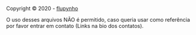 Copyright © 2020 - [flupynho](https://github.com/flupynho)

O uso desses arquivos NÃO é permitido, caso queria usar como referência por favor entrar em contato (Links na bio dos contatos).
